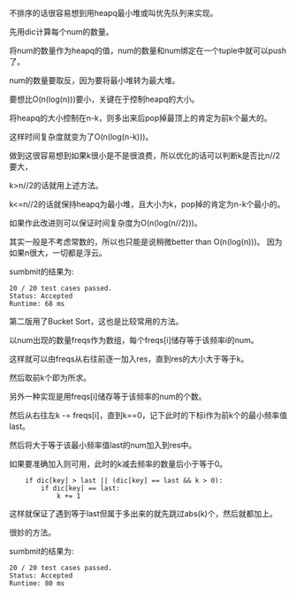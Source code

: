 不排序的话很容易想到用heapq最小堆或叫优先队列来实现。

先用dic计算每个num的数量。

将num的数量作为heapq的值，num的数量和num绑定在一个tuple中就可以push了。

num的数量要取反，因为要将最小堆转为最大堆。

要想比O(n(log(n)))要小，关键在于控制heapq的大小。

将heapq的大小控制在n-k，则多出来后pop掉最顶上的肯定为前k个最大的。

这样时间复杂度就变为了O(n(log(n-k)))。

做到这很容易想到如果k很小是不是很浪费，所以优化的话可以判断k是否比n//2要大，

k>n//2的话就用上述方法。

k<=n//2的话就保持heapq为最小堆，且大小为k，pop掉的肯定为n-k个最小的。

如果作此改进则可以保证时间复杂度为O(n(log(n//2)))。

其实一般是不考虑常数的，所以也只能是说稍微better than O(n(log(n)))。
因为如果n很大，一切都是浮云。

sumbmit的结果为:
```
20 / 20 test cases passed.
Status: Accepted
Runtime: 68 ms
```

第二版用了Bucket Sort，这也是比较常用的方法。

以num出现的数量freqs作为数组，每个freqs[i]储存等于该频率i的num。

这样就可以由freqs从右往前逐一加入res，直到res的大小大于等于k。

然后取前k个即为所求。

另外一种实现是用freqs[i]储存等于该频率的num的个数。

然后从右往左k -= freqs[i]，直到k==0，记下此时的下标i作为前k个的最小频率值last。

然后将大于等于该最小频率值last的num加入到res中。

如果要准确加入则可用，此时的k减去频率的数量后小于等于0。
```
    if dic[key] > last || (dic[key] == last && k > 0):
        if dic[key] == last:
            k += 1
```
这样就保证了遇到等于last但属于多出来的就先跳过abs(k)个，然后就都加上。

很妙的方法。

sumbmit的结果为:
```
20 / 20 test cases passed.
Status: Accepted
Runtime: 80 ms
```

